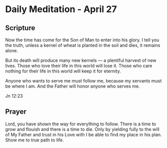 # Daily Meditation - April 27

## Scripture

Now the time has come for the Son of Man to enter into his glory. I tell you
the truth, unless a kernel of wheat is planted in the soil and dies, it remains
alone. 

But its death will produce many new kernels — a plentiful harvest of new
lives. Those who love their life in this world will lose it. Those who care
nothing for their life in this world will keep it for eternity. 

Anyone who wants
to serve me must follow me, because my servants must be where I am. And the
Father will honor anyone who serves me.

Jn 12:23


## Prayer

Lord, you have shown the way for everything to follow. There is a time to grow
and flouish and there is a time to die.  Only by yielding fully to the will of
My Father and trust in his Love with I be able to find my place in his plan.
Show me to true path to life.


